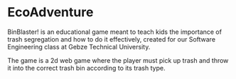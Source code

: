 # EcoAdventure

BinBlaster! is an educational game meant to teach kids the importance of trash segregation and how to do it effectively,
created for our Software Engineering class at Gebze Technical University. 

The game is a 2d web game where the player must pick up trash and throw it into the correct trash bin according to its trash type.
